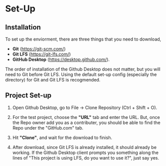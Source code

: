 # Set-Up
## Installation
To set up the enviorment, there are three things that you need to download,
 - **Git** (https://git-scm.com/)
 - **Git LFS** (https://git-lfs.com/)
 -  **GitHub Desktop** (https://desktop.github.com/). 

The order of installation of the Github Desktop does not matter, but you will need to Git before Git LFS. Using the default set-up config (especially the directory) for Git and Git LFS is recogmended.

## Project Set-up
1. Open Github Desktop, go to File -> Clone Repository (Ctrl + Shift + O).

2. For the test project, choose the **"URL"** tab and enter the URL. But, once the Repo owner add you as a contributer, you should be able to find the Repo under the "GitHub.com" tab. 

3. Hit **"Clone"**, and wait for the download to finish.

4. After download, since Git LFS is already installed, it should already be working. If the Github Desktop client prompts you something along the lines of "This project is using LFS, do you want to use it?", just say yes.